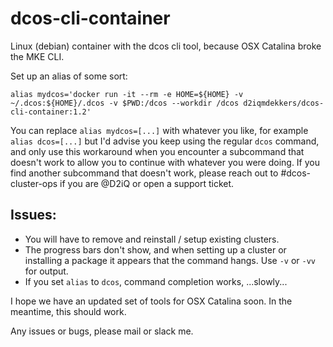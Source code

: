 # dcos-cli-container
Linux (debian) container with the dcos cli tool, because OSX Catalina broke the MKE CLI.

Set up an alias of some sort:

```alias mydcos='docker run -it --rm -e HOME=${HOME} -v ~/.dcos:${HOME}/.dcos -v $PWD:/dcos --workdir /dcos d2iqmdekkers/dcos-cli-container:1.2'```

You can replace `alias mydcos=[...]` with whatever you like, for example `alias dcos=[...]` but I'd advise you keep using the regular `dcos` command, and only use this workaround when you encounter a subcommand that doesn't work to allow you to continue with whatever you were doing. If you find another subcommand that doesn't work, please reach out to #dcos-cluster-ops if you are @D2iQ or open a support ticket. 

## Issues:
- You will have to remove and reinstall / setup existing clusters.
- The progress bars don't show, and when setting up a cluster or installing a package it appears that the command hangs. Use ```-v``` or ```-vv``` for output. 
- If you set `alias` to `dcos`, command completion works, ...slowly...

I hope we have an updated set of tools for OSX Catalina soon. In the meantime, this should work. 

Any issues or bugs, please mail or slack me. 

